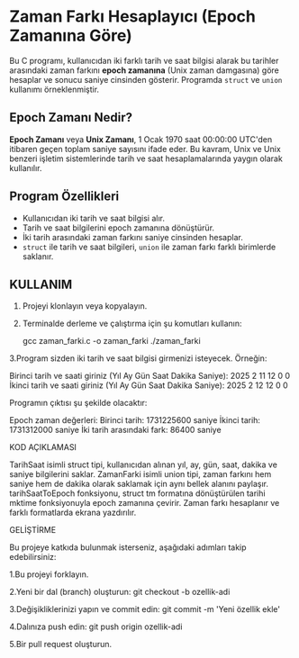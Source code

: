 # Zaman Farkı Hesaplayıcı (Epoch Zamanına Göre)

Bu C programı, kullanıcıdan iki farklı tarih ve saat bilgisi alarak bu tarihler arasındaki zaman farkını **epoch zamanına** (Unix zaman damgasına) göre hesaplar ve sonucu saniye  cinsinden gösterir. Programda `struct` ve `union` kullanımı örneklenmiştir.

## Epoch Zamanı Nedir?

**Epoch Zamanı** veya **Unix Zamanı**, 1 Ocak 1970 saat 00:00:00 UTC'den itibaren geçen toplam saniye sayısını ifade eder. Bu kavram, Unix ve Unix benzeri işletim sistemlerinde tarih ve saat hesaplamalarında yaygın olarak kullanılır.

## Program Özellikleri
- Kullanıcıdan iki tarih ve saat bilgisi alır.
- Tarih ve saat bilgilerini epoch zamanına dönüştürür.
- İki tarih arasındaki zaman farkını saniye cinsinden hesaplar.
- `struct` ile tarih ve saat bilgileri, `union` ile zaman farkı farklı birimlerde saklanır.

## KULLANIM
1. Projeyi klonlayın veya kopyalayın.
2. Terminalde derleme ve çalıştırma için şu komutları kullanın:

   
   gcc zaman_farki.c -o zaman_farki
   ./zaman_farki
   
3.Program sizden iki tarih ve saat bilgisi girmenizi isteyecek. Örneğin:

Birinci tarih ve saati giriniz (Yıl Ay Gün Saat Dakika Saniye): 2025 2 11 12 0 0
İkinci tarih ve saati giriniz (Yıl Ay Gün Saat Dakika Saniye): 2025 2 12 12 0 0


Programın çıktısı şu şekilde olacaktır:

Epoch zaman değerleri:
Birinci tarih: 1731225600 saniye
İkinci tarih: 1731312000 saniye
İki tarih arasındaki fark: 86400 saniye


KOD AÇIKLAMASI

TarihSaat isimli struct tipi, kullanıcıdan alınan yıl, ay, gün, saat, dakika ve saniye bilgilerini saklar.
ZamanFarki isimli union tipi, zaman farkını hem saniye hem de dakika olarak saklamak için aynı bellek alanını paylaşır.
tarihSaatToEpoch fonksiyonu, struct tm formatına dönüştürülen tarihi mktime fonksiyonuyla epoch zamanına çevirir.
Zaman farkı hesaplanır ve farklı formatlarda ekrana yazdırılır.



GELİŞTİRME

Bu projeye katkıda bulunmak isterseniz, aşağıdaki adımları takip edebilirsiniz:

1.Bu projeyi forklayın.

2.Yeni bir dal (branch) oluşturun: git checkout -b ozellik-adi

3.Değişikliklerinizi yapın ve commit edin: git commit -m 'Yeni özellik ekle'

4.Dalınıza push edin: git push origin ozellik-adi

5.Bir pull request oluşturun.


